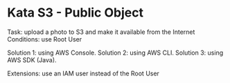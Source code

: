 # Kata S3 - Public Object

Task: upload a photo to S3 and make it available from the Internet
Conditions: use Root User

Solution 1: using AWS Console.
Solution 2: using AWS CLI.
Solution 3: using AWS SDK (Java).

Extensions: use an IAM user instead of the Root User
